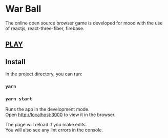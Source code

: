# War Ball

The online open source browser game is developed for mood with the use of reactjs, react-three-fiber, firebase.

## [PLAY](https://war-ball.web.app)

## Install

In the project directory, you can run:
### `yarn`

### `yarn start`

Runs the app in the development mode.<br />
Open [http://localhost:3000](http://localhost:3000) to view it in the browser.

The page will reload if you make edits.<br />
You will also see any lint errors in the console.

